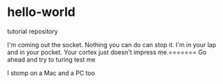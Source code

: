 # hello-world
tutorial repository

I'm coming out the socket.
Nothing you can do can stop it.
I'm in your lap and in your pocket.
Your cortex just doesn't impress me.=======
Go ahead and try to turing test me

I stomp on a Mac and a PC too